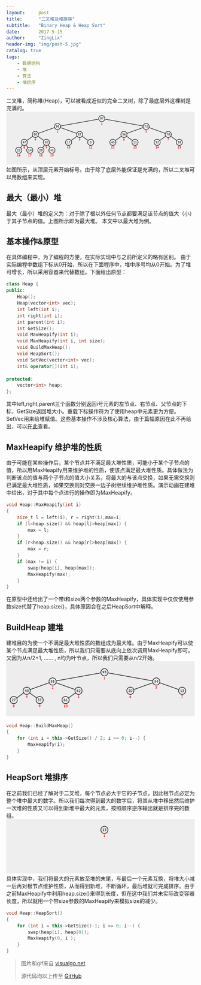 ```yaml
---
layout:     post
title:      "二叉堆及堆排序"
subtitle:   "Binary Heap & Heap Sort"
date:       2017-5-15
author:     "ZingLix"
header-img: "img/post-5.jpg"
catalog: true
tags:
    - 数据结构
    - 堆
    - 算法
    - 堆排序
---
```


二叉堆，简称堆(Heap)，可以被看成近似的完全二叉树，除了最底层外这棵树是充满的。
![heap.jpg](/img/in-post/Heap/heap.jpg)
如图所示，从顶层元素开始标号。由于除了底层外能保证是充满的，所以二叉堆可以用数组来实现。

## 最大（最小）堆
最大（最小）堆的定义为：对于除了根以外任何节点都要满足该节点的值大（小）于其子节点的值。上图所示即为最大堆。
本文中以最大堆为例。

## 基本操作&原型
在具体编程中，为了编程的方便，在实际实现中与之前所定义的略有区别。
由于实际编程中数组下标从0开始，所以在下面程序中，堆中序号均从0开始。为了堆可增长，所以采用容器来代替数组。下面给出原型：
``` cpp
class Heap {
public:
	Heap();
	Heap(vector<int> vec);
	int left(int i);
	int right(int i);
	int parent(int i);
	int GetSize();
	void MaxHeapify(int i);
	void MaxHeapify(int i, int size);
	void BuildMaxHeap();
	void HeapSort();
	void SetVec(vector<int> vec);
	int& operator[](int i);

protected:
	vector<int> heap;
};
```

其中left,right,parent三个函数分别返回i号元素的左节点、右节点、父节点的下标，GetSize返回堆大小。重载下标操作符为了使用heap中元素更为方便。SetVec用来给堆赋值。这些基本操作不涉及核心算法，由于篇幅原因在此不再给出，可以[在此](https://github.com/ZingLix/Data-Structures-and-Algorithm/tree/master/Heap)查看。

## MaxHeapify 维护堆的性质
由于可能在某些操作后，某个节点并不满足最大堆性质，可能小于某个子节点的值，所以用MaxHeapify用来维护堆的性质，使该点满足最大堆性质。具体做法为判断该点的值与两个子节点的值大小关系，将最大的与该点交换，如果无需交换则已满足最大堆性质，如果交换则对交换一边子树继续维护堆性质。演示动画在建堆中给出，对于其中每个点进行的操作即为MaxHeapify。
``` cpp
void Heap::MaxHeapify(int i)
{
	size_t l = left(i), r = right(i),max=i;
	if (l<heap.size() && heap[l]>heap[max]) {
		max = l;
	}
	if (r<heap.size() && heap[r]>heap[max]) {
		max = r;
	}
	if (max != i) {
		swap(heap[i], heap[max]);
		MaxHeapify(max);
	}
}
```
在原型中还给出了一个带i和size两个参数的MaxHeapify，具体实现中仅仅使用参数size代替了heap.size()，具体原因会在之后HeapSort中解释。

## BuildHeap 建堆
建堆目的为使一个不满足最大堆性质的数组成为最大堆。由于MaxHeapify可以使某个节点满足最大堆性质，所以我们只需要从底向上依次调用MaxHeapify即可。又因为从n/2+1, ...... , n均为叶节点，所以我们只需要从n/2开始。
![CreateHeap1.gif](/img/in-post/Heap/CreateHeap1.gif)
``` cpp
void Heap::BuildMaxHeap()
{
	for (int i = this->GetSize() / 2; i >= 0; i--) {
		MaxHeapify(i);
	}
}
```

## HeapSort 堆排序
在之前我们已经了解对于二叉堆，每个节点必大于它的子节点，因此根节点必定为整个堆中最大的数字。所以我们每次得到最大的数字后，将其从堆中移出然后维护一次堆的性质又可以得到新堆中最大的元素，按照顺序逆序输出就是排序完的数组。
![HeapSort.gif](/img/in-post/Heap/HeapSort.gif)
具体实现中，我们将最大的元素放至堆的末尾，与最后一个元素互换，将堆大小减一后再对根节点维护性质，从而得到新堆，不断循环，最后堆就可完成排序。由于之前MaxHeapify中利用heap.size()来得到长度，但在这中我们并未实际改变容器长度，所以就用一个带size参数的MaxHeapify来模拟size的减少。
``` cpp
void Heap::HeapSort()
{
	for (int i = this->GetSize()-1; i >= 0; i--) {
		swap(heap[i], heap[0]);
		MaxHeapify(0, i );
	}
}
```

> 图片和gif来自 [visualgo.net](https://visualgo.net/)
>
> 源代码均以上传至 [GitHub](https://github.com/ZingLix/Data-Structures-and-Algorithm/tree/master/Heap)
